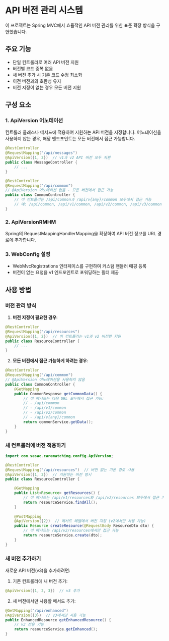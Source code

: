 # API 버전 관리 시스템

이 프로젝트는 Spring MVC에서 효율적인 API 버전 관리를 위한 표준 확장 방식을 구현했습니다.

## 주요 기능

- 단일 컨트롤러로 여러 API 버전 지원
- 버전별 코드 중복 없음
- 새 버전 추가 시 기존 코드 수정 최소화
- 이전 버전과의 호환성 유지
- 버전 지정이 없는 경우 모든 버전 지원

## 구성 요소

### 1. ApiVersion 어노테이션

컨트롤러 클래스나 메서드에 적용하여 지원하는 API 버전을 지정합니다. 어노테이션을 사용하지 않는 경우, 해당 엔드포인트는 모든 버전에서 접근 가능합니다.

```java
@RestController
@RequestMapping("/api/messages")
@ApiVersion({1, 2})  // v1과 v2 API 버전 모두 지원
public class MessageController {
    // ...
}

@RestController
@RequestMapping("/api/common")
// @ApiVersion 어노테이션 없음 - 모든 버전에서 접근 가능
public class CommonController {
    // 이 컨트롤러는 /api/common과 /api/v{any}/common 모두에서 접근 가능
    // 예: /api/common, /api/v1/common, /api/v2/common, /api/v3/common 등
}
```

### 2. ApiVersionRMHM

Spring의 RequestMappingHandlerMapping을 확장하여 API 버전 정보를 URL 경로에 추가합니다.

### 3. WebConfig 설정

- WebMvcRegistrations 인터페이스를 구현하여 커스텀 핸들러 매핑 등록
- 버전이 없는 요청을 v1 엔드포인트로 포워딩하는 필터 제공

## 사용 방법

### 버전 관리 방식

1. **버전 지정이 필요한 경우**:
```java
@RestController
@RequestMapping("/api/resources")
@ApiVersion({1, 2})  // 이 컨트롤러는 v1과 v2 버전만 지원
public class ResourceController {
    // ...
}
```

2. **모든 버전에서 접근 가능하게 하려는 경우**:
```java
@RestController
@RequestMapping("/api/common")
// @ApiVersion 어노테이션을 사용하지 않음
public class CommonController {
    @GetMapping
    public CommonResponse getCommonData() {
        // 이 메서드는 다음 URL 모두에서 접근 가능:
        // - /api/common
        // - /api/v1/common
        // - /api/v2/common
        // - /api/v{any}/common
        return commonService.getData();
    }
}
```

### 새 컨트롤러에 버전 적용하기

```java
import com.sesac.carematching.config.ApiVersion;

@RestController
@RequestMapping("/api/resources")  // 버전 없는 기본 경로 사용
@ApiVersion({1, 2})  // 지원하는 버전 명시
public class ResourceController {

    @GetMapping
    public List<Resource> getResources() {
        // 이 메서드는 /api/v1/resources와 /api/v2/resources 모두에서 접근 가능
        return resourceService.findAll();
    }
    
    @PostMapping
    @ApiVersion({2})  // 메서드 레벨에서 버전 지정 (v2에서만 사용 가능)
    public Resource createResource(@RequestBody ResourceDto dto) {
        // 이 메서드는 /api/v2/resources에서만 접근 가능
        return resourceService.create(dto);
    }
}
```

### 새 버전 추가하기

새로운 API 버전(v3)을 추가하려면:

1. 기존 컨트롤러에 새 버전 추가:
```java
@ApiVersion({1, 2, 3})  // v3 추가
```

2. 새 버전에서만 사용할 메서드 추가:
```java
@GetMapping("/api/enhanced")
@ApiVersion({3})  // v3에서만 사용 가능
public EnhancedResource getEnhancedResource() {
    // v3 전용 기능
    return resourceService.getEnhanced();
}
```
